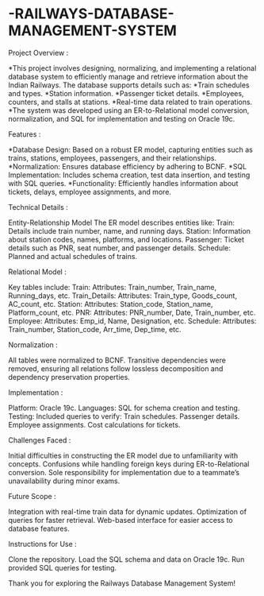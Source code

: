 # -RAILWAYS-DATABASE-MANAGEMENT-SYSTEM

Project Overview :

*This project involves designing, normalizing, and implementing a relational database system to efficiently manage and retrieve information about the Indian Railways. The database supports details such as:
*Train schedules and types.
*Station information.
*Passenger ticket details.
*Employees, counters, and stalls at stations.
*Real-time data related to train operations.
*The system was developed using an ER-to-Relational model conversion, normalization, and SQL for implementation and testing on Oracle 19c.

Features :

*Database Design: Based on a robust ER model, capturing entities such as trains, stations, employees, passengers, and their relationships.
*Normalization: Ensures database efficiency by adhering to BCNF.
*SQL Implementation: Includes schema creation, test data insertion, and testing with SQL queries.
*Functionality: Efficiently handles information about tickets, delays, employee assignments, and more.

Technical Details :

Entity-Relationship Model
The ER model describes entities like:
Train: Details include train number, name, and running days.
Station: Information about station codes, names, platforms, and locations.
Passenger: Ticket details such as PNR, seat number, and passenger details.
Schedule: Planned and actual schedules of trains.

Relational Model :

Key tables include:
Train: Attributes: Train_number, Train_name, Running_days, etc.
Train_Details: Attributes: Train_type, Goods_count, AC_count, etc.
Station: Attributes: Station_code, Station_name, Platform_count, etc.
PNR: Attributes: PNR_number, Date, Train_number, etc.
Employee: Attributes: Emp_id, Name, Designation, etc.
Schedule: Attributes: Train_number, Station_code, Arr_time, Dep_time, etc.

Normalization :
 
All tables were normalized to BCNF.
Transitive dependencies were removed, ensuring all relations follow lossless decomposition and dependency preservation properties.

Implementation :

Platform: Oracle 19c.
Languages: SQL for schema creation and testing.
Testing: Included queries to verify:
Train schedules.
Passenger details.
Employee assignments.
Cost calculations for tickets.

Challenges Faced :

Initial difficulties in constructing the ER model due to unfamiliarity with concepts.
Confusions while handling foreign keys during ER-to-Relational conversion.
Sole responsibility for implementation due to a teammate’s unavailability during minor exams.

Future Scope :

Integration with real-time train data for dynamic updates.
Optimization of queries for faster retrieval.
Web-based interface for easier access to database features.

Instructions for Use :

Clone the repository.
Load the SQL schema and data on Oracle 19c.
Run provided SQL queries for testing.

Thank you for exploring the Railways Database Management System!
